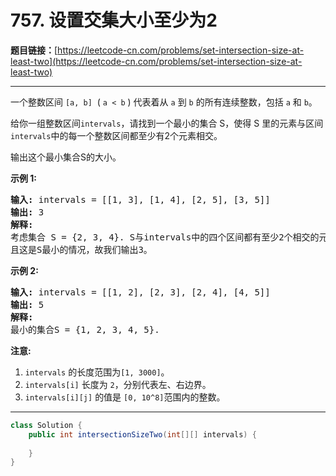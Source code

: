 # 757.  设置交集大小至少为2

**题目链接：**[https://leetcode-cn.com/problems/set-intersection-size-at-least-two](https://leetcode-cn.com/problems/set-intersection-size-at-least-two)

---

<div class="content__1Y2H">
 <div class="notranslate">
  <p>一个整数区间&nbsp;<code>[a, b]</code>&nbsp;&nbsp;(&nbsp;<code>a &lt; b</code>&nbsp;) 代表着从&nbsp;<code>a</code>&nbsp;到&nbsp;<code>b</code>&nbsp;的所有连续整数，包括&nbsp;<code>a</code>&nbsp;和&nbsp;<code>b</code>。</p> 
  <p>给你一组整数区间<code>intervals</code>，请找到一个最小的集合 S，使得 S 里的元素与区间<code>intervals</code>中的每一个整数区间都至少有2个元素相交。</p> 
  <p>输出这个最小集合S的大小。</p> 
  <p><strong>示例 1:</strong></p> 
  <pre class="language-text"><strong>输入:</strong> intervals = [[1, 3], [1, 4], [2, 5], [3, 5]]
<strong>输出:</strong> 3
<strong>解释:</strong>
考虑集合 S = {2, 3, 4}. S与intervals中的四个区间都有至少2个相交的元素。
且这是S最小的情况，故我们输出3。
</pre> 
  <p><strong>示例 2:</strong></p> 
  <pre class="language-text"><strong>输入:</strong> intervals = [[1, 2], [2, 3], [2, 4], [4, 5]]
<strong>输出:</strong> 5
<strong>解释:</strong>
最小的集合S = {1, 2, 3, 4, 5}.
</pre> 
  <p><strong>注意:</strong></p> 
  <ol> 
   <li><code>intervals</code>&nbsp;的长度范围为<code>[1, 3000]</code>。</li> 
   <li><code>intervals[i]</code>&nbsp;长度为&nbsp;<code>2</code>，分别代表左、右边界。</li> 
   <li><code>intervals[i][j]</code> 的值是&nbsp;<code>[0, 10^8]</code>范围内的整数。</li> 
  </ol> 
 </div>
</div>

---

```java
class Solution {
    public int intersectionSizeTwo(int[][] intervals) {
        
    }
}
```